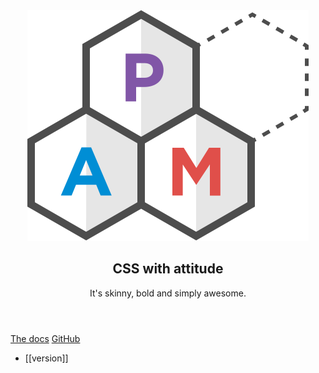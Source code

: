 <div sg-Hero>
    <header sg-Hero-Header>
        <div>
            <img
                src="kss-assets/img/logo.svg"
                alt="PAM"
                title="© 2016 Mr Green Tech All Rights Reserved"
                sg-Hero-Img>
        </div>
        <h2 sg-Hero-Punchline pam-typography="headline">
            CSS with attitude
        </h2>
        <p pam-typography="headline">
            It's skinny, bold and simply awesome.
        </p>
    </header>
    <div sg-Hero-Cta>
        <a href="./section-grids.html" pam-Button="primary large">The docs</a>
        <a href="https://github.com/mrgreentech/pam" pam-Button="tertiary large">GitHub</a>
    </div>
    <footer>
        <div pam-Menu="vertical">
            <ul pam-Menu-List>
                <li pam-Menu-Item>[[version]]</li>
            </ul>
        </div>
    </footer>
</div>
